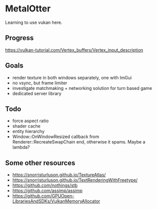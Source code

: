 MetalOtter
==========
Learning to use vukan here.

## Progress
https://vulkan-tutorial.com/Vertex_buffers/Vertex_input_description

## Goals
- render texture in both windows separately, one with ImGui
- no vsync, but frame limiter
- investigate matchmaking + networking solution for turn based game
- dedicated server library

## Todo
- force aspect ratio
- shader cache
- entity hierarchy
- Window::OnWindowResized callback from Renderer::RecreateSwapChain end, otherwise it spams. Maybe a lambda?

## Some other resources
- https://snorristurluson.github.io/TextureAtlas/
- https://snorristurluson.github.io/TextRenderingWithFreetype/
- https://github.com/nothings/stb
- https://github.com/assimp/assimp
- https://github.com/GPUOpen-LibrariesAndSDKs/VulkanMemoryAllocator